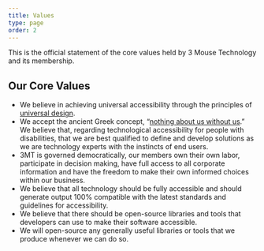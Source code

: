 ```yaml
---
title: Values
type: page
order: 2
---
```


This is the official statement of the core values held by 3 Mouse Technology and its membership.

## Our Core Values

* We believe in achieving universal accessibility through the principles of [universal design][2].
* We accept the ancient Greek concept, “[nothing about us without us][1].” We believe that, regarding technological accessibility for people with disabilities, that we are best qualified to define and develop solutions as we are technology experts with the instincts of end users.
*   3MT is governed democratically, our members own their own labor, participate in decision making, have full access to all corporate information and have the freedom to make their own informed choices within our business.
* We believe that all technology  should be fully accessible and should generate output 100%  compatible with the latest standards and guidelines for accessibility.
*   We believe that there should be open-source libraries and tools that developers can use to  make their software accessible. 
* We will open-source any generally useful libraries or tools that we produce whenever we can do so.

 [1]: http://en.wikipedia.org/wiki/Nothing_About_Us_Without_Us
[2]: http://en.wikipedia.org/wiki/Universal_design
